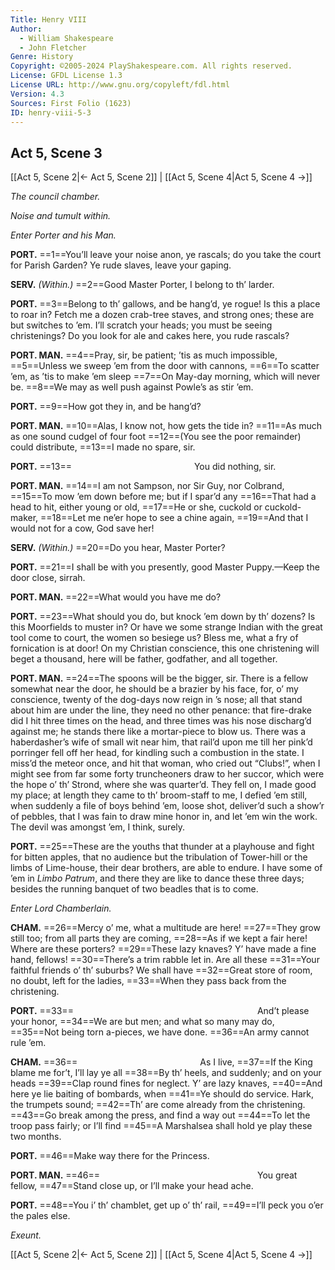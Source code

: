 ```yaml
---
Title: Henry VIII
Author: 
  - William Shakespeare
  - John Fletcher
Genre: History
Copyright: ©2005-2024 PlayShakespeare.com. All rights reserved.
License: GFDL License 1.3
License URL: http://www.gnu.org/copyleft/fdl.html
Version: 4.3
Sources: First Folio (1623)
ID: henry-viii-5-3
---
```


## Act 5, Scene 3
[[Act 5, Scene 2|← Act 5, Scene 2]] | [[Act 5, Scene 4|Act 5, Scene 4 →]]

*The council chamber.*

*Noise and tumult within.*

*Enter Porter and his Man.*

**PORT.**
==1==You’ll leave your noise anon, ye rascals; do you take the court for Parish Garden? Ye rude slaves, leave your gaping.

**SERV.**
*(Within.)*
==2==Good Master Porter, I belong to th’ larder.

**PORT.**
==3==Belong to th’ gallows, and be hang’d, ye rogue! Is this a place to roar in? Fetch me a dozen crab-tree staves, and strong ones; these are but switches to ’em. I’ll scratch your heads; you must be seeing christenings? Do you look for ale and cakes here, you rude rascals?

**PORT. MAN.**
==4==Pray, sir, be patient; ’tis as much impossible,
==5==Unless we sweep ’em from the door with cannons,
==6==To scatter ’em, as ’tis to make ’em sleep
==7==On May-day morning, which will never be.
==8==We may as well push against Powle’s as stir ’em.

**PORT.**
==9==How got they in, and be hang’d?

**PORT. MAN.**
==10==Alas, I know not, how gets the tide in?
==11==As much as one sound cudgel of four foot
==12==(You see the poor remainder) could distribute,
==13==I made no spare, sir.

**PORT.**
==13==              You did nothing, sir.

**PORT. MAN.**
==14==I am not Sampson, nor Sir Guy, nor Colbrand,
==15==To mow ’em down before me; but if I spar’d any
==16==That had a head to hit, either young or old,
==17==He or she, cuckold or cuckold-maker,
==18==Let me ne’er hope to see a chine again,
==19==And that I would not for a cow, God save her!

**SERV.**
*(Within.)*
==20==Do you hear, Master Porter?

**PORT.**
==21==I shall be with you presently, good Master Puppy.—Keep the door close, sirrah.

**PORT. MAN.**
==22==What would you have me do?

**PORT.**
==23==What should you do, but knock ’em down by th’ dozens? Is this Moorfields to muster in? Or have we some strange Indian with the great tool come to court, the women so besiege us? Bless me, what a fry of fornication is at door! On my Christian conscience, this one christening will beget a thousand, here will be father, godfather, and all together.

**PORT. MAN.**
==24==The spoons will be the bigger, sir. There is a fellow somewhat near the door, he should be a brazier by his face, for, o’ my conscience, twenty of the dog-days now reign in ’s nose; all that stand about him are under the line, they need no other penance: that fire-drake did I hit three times on the head, and three times was his nose discharg’d against me; he stands there like a mortar-piece to blow us. There was a haberdasher’s wife of small wit near him, that rail’d upon me till her pink’d porringer fell off her head, for kindling such a combustion in the state. I miss’d the meteor once, and hit that woman, who cried out “Clubs!”, when I might see from far some forty truncheoners draw to her succor, which were the hope o’ th’ Strond, where she was quarter’d. They fell on, I made good my place; at length they came to th’ broom-staff to me, I defied ’em still, when suddenly a file of boys behind ’em, loose shot, deliver’d such a show’r of pebbles, that I was fain to draw mine honor in, and let ’em win the work. The devil was amongst ’em, I think, surely.

**PORT.**
==25==These are the youths that thunder at a playhouse and fight for bitten apples, that no audience but the tribulation of Tower-hill or the limbs of Lime-house, their dear brothers, are able to endure. I have some of ’em in *Limbo Patrum*, and there they are like to dance these three days; besides the running banquet of two beadles that is to come.

*Enter Lord Chamberlain.*

**CHAM.**
==26==Mercy o’ me, what a multitude are here!
==27==They grow still too; from all parts they are coming,
==28==As if we kept a fair here! Where are these porters?
==29==These lazy knaves? Y’ have made a fine hand, fellows!
==30==There’s a trim rabble let in. Are all these
==31==Your faithful friends o’ th’ suburbs? We shall have
==32==Great store of room, no doubt, left for the ladies,
==33==When they pass back from the christening.

**PORT.**
==33==                     And’t please your honor,
==34==We are but men; and what so many may do,
==35==Not being torn a-pieces, we have done.
==36==An army cannot rule ’em.

**CHAM.**
==36==              As I live,
==37==If the King blame me for’t, I’ll lay ye all
==38==By th’ heels, and suddenly; and on your heads
==39==Clap round fines for neglect. Y’ are lazy knaves,
==40==And here ye lie baiting of bombards, when
==41==Ye should do service. Hark, the trumpets sound;
==42==Th’ are come already from the christening.
==43==Go break among the press, and find a way out
==44==To let the troop pass fairly; or I’ll find
==45==A Marshalsea shall hold ye play these two months.

**PORT.**
==46==Make way there for the Princess.

**PORT. MAN.**
==46==                  You great fellow,
==47==Stand close up, or I’ll make your head ache.

**PORT.**
==48==You i’ th’ chamblet, get up o’ th’ rail,
==49==I’ll peck you o’er the pales else.

*Exeunt.*

[[Act 5, Scene 2|← Act 5, Scene 2]] | [[Act 5, Scene 4|Act 5, Scene 4 →]]